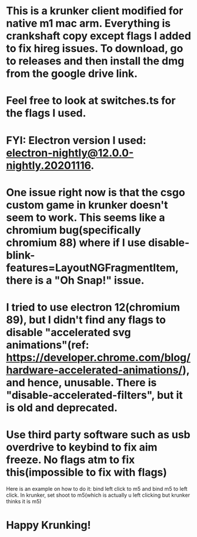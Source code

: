 # This is a krunker client modified for native m1 mac arm. Everything is crankshaft copy except flags I added to fix hireg issues. To download, go to releases and then install the dmg from the google drive link. 
# Feel free to look at switches.ts for the flags I used. 
# FYI: Electron version I used: electron-nightly@12.0.0-nightly.20201116. 
# One issue right now is that the csgo custom game in krunker doesn't seem to work. This seems like a chromium bug(specifically chromium 88) where if I use disable-blink-features=LayoutNGFragmentItem, there is a "Oh Snap!" issue. 
# I tried to use electron 12(chromium 89), but I didn't find any flags to disable "accelerated svg animations"(ref: https://developer.chrome.com/blog/hardware-accelerated-animations/), and hence, unusable. There is "disable-accelerated-filters", but it is old and deprecated. 
# Use third party software such as usb overdrive to keybind to fix aim freeze. No flags atm to fix this(impossible to fix with flags)
Here is an example on how to do it: bind left click to m5 and bind m5 to left click. In krunker, set shoot to m5(which is actually u left clicking but krunker thinks it is m5)
# Happy Krunking!
